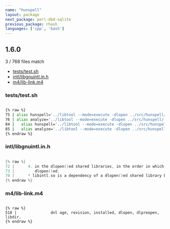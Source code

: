 ```yaml
---
name: "hunspell"
layout: package
next_package: perl-dbd-sqlite
previous_package: rhash
languages: ['cpp', 'bash']
---
```

## 1.6.0
3 / 768 files match

 - [tests/test.sh](#teststestsh)
 - [intl/libgnuintl.in.h](#intllibgnuintlinh)
 - [m4/lib-link.m4](#m4lib-linkm4)

### tests/test.sh

```bash

{% raw %}
75 | alias hunspell='../libtool --mode=execute -dlopen ../src/hunspell/.libs/libhunspell*.la ../src/tools/hunspell'
76 | alias analyze='../libtool --mode=execute -dlopen ../src/hunspell/.libs/libhunspell*.la ../src/tools/analyze'
84 |   alias hunspell='../libtool --mode=execute -dlopen ../src/hunspell/.libs/libhunspell*.la valgrind --tool=$VALGRIND --leak-check=yes --show-reachable=yes --log-file=$TEMPDIR/test.pid ../src/tools/hunspell'
85 |   alias analyze='../libtool --mode=execute -dlopen ../src/hunspell/.libs/libhunspell*.la valgrind --tool=$VALGRIND --leak-check=yes --show-reachable=yes --log-file=$TEMPDIR/test.pid ../src/tools/analyze'
{% endraw %}

```
### intl/libgnuintl.in.h

```cpp

{% raw %}
72 |      4. in the dlopen()ed shared libraries, in the order in which they were
73 |         dlopen()ed.
78 |      * libintl.so is a dependency of a dlopen()ed shared library but not
{% endraw %}

```
### m4/lib-link.m4

```

{% raw %}
518 |               dnl age, revision, installed, dlopen, dlpreopen, libdir.
{% endraw %}

```